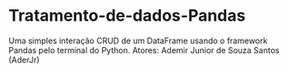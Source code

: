 # Tratamento-de-dados-Pandas
Uma simples interação CRUD de um DataFrame usando o framework Pandas pelo terminal do Python.
Atores: Ademir Junior de Souza Santos (AderJr)
        

